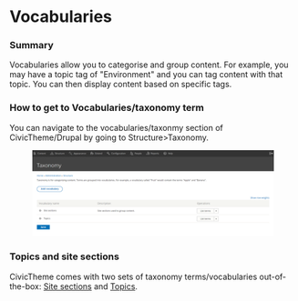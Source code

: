 # Vocabularies

### Summary

Vocabularies allow you to categorise and group content. For example, you may have a topic tag of "Environment" and you can tag content with that topic. You can then display content based on specific tags.

### How to get to Vocabularies/taxonomy term

You can navigate to the vocabularies/taxonmy section of CivicTheme/Drupal by going to Structure>Taxonomy.

<figure><img src="../../.gitbook/assets/image (48).png" alt=""><figcaption></figcaption></figure>

### Topics and site sections

CivicTheme comes with two sets of taxonomy terms/vocabularies out-of-the-box: [Site sections](site-sections.md) and [Topics](topics.md).
